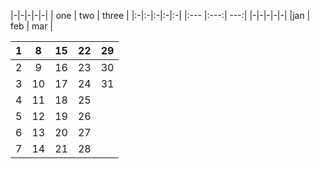 |-|-|-|-|-|                         | one | two | three |
|:-|:-|:-|:-|:-|                    |:--- |:---:|   ---:|
|-|-|-|-|-|                         |jan  | feb | mar   |

|1|8|15|22|29|
|:-:|:-:|:-:|:-:|:-:|
|2|9|16|23|30|
|3|10|17|24|31|
|4|11|18|25|  |
|5|12|19|26|  |
|6|13|20|27|  |
|7|14|21|28|  |
